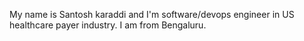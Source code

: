 My name is Santosh karaddi and I'm software/devops engineer in US healthcare payer industry. I am from Bengaluru. 

